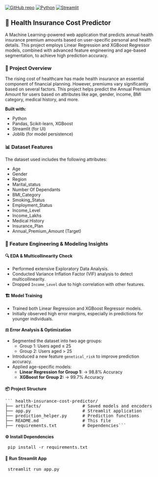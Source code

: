 [![GitHub repo](https://img.shields.io/badge/Health_Insurance-Cost_Predictor-blue?logo=github)](https://github.com/Mullaivendan9894/Machine-Learning/tree/master/health_insurance_cost_predictor)
[![Python](https://img.shields.io/badge/Python-3.8+-blue?logo=python)](https://www.python.org/)
[![Streamlit](https://img.shields.io/badge/Built%20with-Streamlit-ff4b4b?logo=streamlit&logoColor=white)](https://premium-health-insurance-cost-predictor.streamlit.app/)


## 💼 Health Insurance Cost Predictor

A Machine Learning-powered web application that predicts annual health insurance premium amounts based on user-specific personal and health details. This project employs Linear Regression and XGBoost Regressor models, combined with advanced feature engineering and age-based segmentation, to achieve high prediction accuracy.

### 📌 Project Overview

The rising cost of healthcare has made health insurance an essential component of financial planning. However, premiums vary significantly based on several factors. This project helps predict the Annual Premium Amount for users based on attributes like age, gender, income, BMI category, medical history, and more.

**Built with:**

* Python
* Pandas, Scikit-learn, XGBoost
* Streamlit (for UI)
* Joblib (for model persistence)

### 📊 Dataset Features

The dataset used includes the following attributes:

* Age
* Gender
* Region
* Marital\_status
* Number Of Dependants
* BMI\_Category
* Smoking\_Status
* Employment\_Status
* Income\_Level
* Income\_Lakhs
* Medical History
* Insurance\_Plan
* Annual\_Premium\_Amount (Target)

### 🧠 Feature Engineering & Modeling Insights

#### 🔍 EDA & Multicollinearity Check

* Performed extensive Exploratory Data Analysis.
* Conducted Variance Inflation Factor (VIF) analysis to detect multicollinearity.
* Dropped `Income_Level` due to high correlation with other features.

#### 🏗️ Model Training

* Trained both Linear Regression and XGBoost Regressor models.
* Initially observed high error margins, especially in predictions for younger individuals.

#### ⚖️ Error Analysis & Optimization

* Segmented the dataset into two age groups:
    * Group 1: Users aged ≤ 25
    * Group 2: Users aged > 25
* Introduced a new feature `genetical_risk` to improve prediction accuracy.
* Applied age-specific models:
    * **Linear Regression for Group 1:** → 98.8% Accuracy
    * **XGBoost for Group 2:** → 99.7% Accuracy

#### 📦 Project Structure

<pre>``` health-insurance-cost-predictor/
├── artifacts/                # Saved models and encoders
├── app.py                    # Streamlit application
├── prediction_helper.py      # Prediction functions
├── README.md                 # This file
├── requirements.txt          # Dependencies```</pre>

#### ⚙️ Install Dependencies
<pre> pip install -r requirements.txt </pre>

#### 🚀 Run Streamlit App
<pre> streamlit run app.py </pre>
